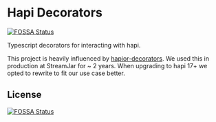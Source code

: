 # Hapi Decorators
[![FOSSA Status](https://app.fossa.io/api/projects/git%2Bgithub.com%2FStreamJar%2Fhapi-decorators.svg?type=shield)](https://app.fossa.io/projects/git%2Bgithub.com%2FStreamJar%2Fhapi-decorators?ref=badge_shield)

Typescript decorators for interacting with hapi.

This project is heavily influenced by [hapior-decorators](https://github.com/Boulangerie/hapiour-decorators). We used this in production at StreamJar for ~ 2 years. When upgrading to hapi 17+ we opted to rewrite to fit our use case better.


## License
[![FOSSA Status](https://app.fossa.io/api/projects/git%2Bgithub.com%2FStreamJar%2Fhapi-decorators.svg?type=large)](https://app.fossa.io/projects/git%2Bgithub.com%2FStreamJar%2Fhapi-decorators?ref=badge_large)